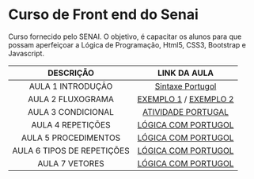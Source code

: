 # Curso de Front end do Senai

Curso fornecido pelo SENAI. O objetivo, é capacitar os alunos para que possam aperfeiçoar a Lógica de Programação, Html5, CSS3, Bootstrap e Javascript.

| DESCRIÇÃO | LINK DA AULA |
|:-:|:-:|
| AULA 1 INTRODUÇÃO | [Sintaxe Portugol](./Aulas/Sintaxeportugol.md) |
| AULA 2 FLUXOGRAMA | [EXEMPLO 1](./Imagens/Aula%202%20Fluxo%20material.png) / [EXEMPLO 2](./Imagens/AULA%202%20EXEMPLO%202.png) |
| AULA 3 CONDICIONAL | [ATIVIDADE PORTUGAL](./Aulas/SALVARNOTAS.md) | 
| AULA 4 REPETIÇÕES | [LÓGICA COM PORTUGOL](./Aulas/Repeticao.md) |
| AULA 5 PROCEDIMENTOS | [LÓGICA COM PORTUGOL](./Aulas/procedimentos.md) | 
| AULA 6 TIPOS DE REPETIÇÕES | [LÓGICA COM PORTUGOL](./Imagens/EXPLICAÇÃO%20AULA%206.png) |
| AULA 7 VETORES | [LÓGICA COM PORTUGOL](./Aulas/VETORES.MD) |
